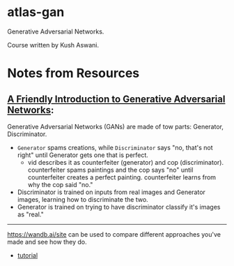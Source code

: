 # atlas-gan

Generative Adversarial Networks.

Course written by Kush Aswani.

# Notes from Resources

## [A Friendly Introduction to Generative Adversarial Networks](https://www.youtube.com/watch?v=8L11aMN5KY8):

Generative Adversarial Networks (GANs) are made of tow parts: Generator, Discriminator.

* `Generator` spams creations, while `Discriminator` says "no, that's not right" until Generator gets one that is perfect.
  * vid describes it as counterfeiter (generator) and cop (discriminator). counterfeiter spams paintings and the cop says "no" until counterfeiter creates a perfect painting. counterfeiter learns from why the cop said "no."
* Discriminator is trained on inputs from real images and Generator images, learning how to discriminate the two.
* Generator is trained on trying to have discriminator classify it's images as "real."


------

https://wandb.ai/site can be used to compare different approaches you've made and see how they do.

* [tutorial](https://docs.wandb.ai/guides/integrations/pytorch)

